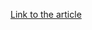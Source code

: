 [Link to the article](https://www.cadosecurity.com/containerised-clicks-malicious-use-of-9hits-on-vulnerable-docker-hosts/)
